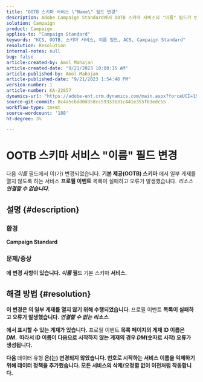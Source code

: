 ```yaml
---
title: "OOTB 스키마 서비스 \"Name\" 필드 변경"
description: Adobe Campaign Standard에서 OOTB 스키마 서비스의 "이름" 필드가 변경되는 이유를 알아봅니다. 변경 사항은 작업에 영향을 주지 않습니다.
solution: Campaign
product: Campaign
applies-to: "Campaign Standard"
keywords: "KCS, OOTB, 스키마 서비스, 이름 필드, ACS, Campaign Standard"
resolution: Resolution
internal-notes: null
bug: false
article-created-by: Amol Mahajan
article-created-date: "9/21/2023 10:08:15 AM"
article-published-by: Amol Mahajan
article-published-date: "9/21/2023 1:54:48 PM"
version-number: 1
article-number: KA-22857
dynamics-url: "https://adobe-ent.crm.dynamics.com/main.aspx?forceUCI=1&pagetype=entityrecord&etn=knowledgearticle&id=3bfbadc4-6658-ee11-be6f-6045bd006295"
source-git-commit: 8c4a5cbdd0d358cc59333b31c441e355fb3edc55
workflow-type: tm+mt
source-wordcount: '188'
ht-degree: 3%

---
```


# OOTB 스키마 서비스 &quot;이름&quot; 필드 변경


다음 *이름* 필드에서 이(가) 변경되었습니다. <b>기본 제공(OOTB) 스키마</b> 에서 일부 게재를 열지 않도록 하는 서비스 <b>프로필 이벤트</b> 목록이 실패하고 오류가 발생했습니다. *리소스<b>연결할 수 없습니다.*





## 설명 {#description}


### </b>환경<b>

Campaign Standard



### </b>문제/증상<b>

에 변경 사항이 있습니다. *이름* 필드 </b>기본 스키마<b> 서비스.


## 해결 방법 {#resolution}


이 변경은 의 일부 게재를 열지 않기 위해 수행되었습니다. </b>프로필 이벤트 <b>목록이 실패하고 오류가 발생했습니다. *연결할 수 없는 리소스*.

에서 표시할 수 있는 게재가 있습니다.</b> 프로필 이벤트<b> 목록 페이지의 게재 ID 이름은 *DM*. 
따라서 ID 이름이 다음으로 시작하지 않는 게재의 경우 *DM*(숫자로 시작) 오류가 생성됩니다.

다음 </b>데이터 유형<b> 은(는) 변경되지 않았습니다. 번호로 시작하는 서비스 이름을 억제하기 위해 데이터 정책을 추가했습니다. 모든 서비스의 삭제/오정렬 없이 이전처럼 작동합니다.
